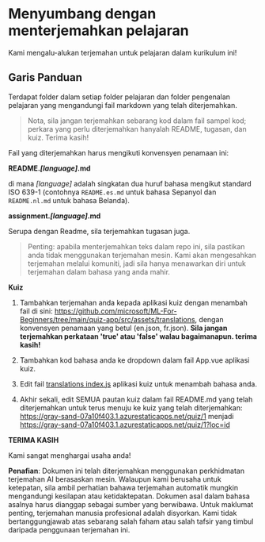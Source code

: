 # Menyumbang dengan menterjemahkan pelajaran

Kami mengalu-alukan terjemahan untuk pelajaran dalam kurikulum ini!
## Garis Panduan

Terdapat folder dalam setiap folder pelajaran dan folder pengenalan pelajaran yang mengandungi fail markdown yang telah diterjemahkan.

> Nota, sila jangan terjemahkan sebarang kod dalam fail sampel kod; perkara yang perlu diterjemahkan hanyalah README, tugasan, dan kuiz. Terima kasih!

Fail yang diterjemahkan harus mengikuti konvensyen penamaan ini:

**README._[language]_.md**

di mana _[language]_ adalah singkatan dua huruf bahasa mengikut standard ISO 639-1 (contohnya `README.es.md` untuk bahasa Sepanyol dan `README.nl.md` untuk bahasa Belanda).

**assignment._[language]_.md**

Serupa dengan Readme, sila terjemahkan tugasan juga.

> Penting: apabila menterjemahkan teks dalam repo ini, sila pastikan anda tidak menggunakan terjemahan mesin. Kami akan mengesahkan terjemahan melalui komuniti, jadi sila hanya menawarkan diri untuk terjemahan dalam bahasa yang anda mahir.

**Kuiz**

1. Tambahkan terjemahan anda kepada aplikasi kuiz dengan menambah fail di sini: https://github.com/microsoft/ML-For-Beginners/tree/main/quiz-app/src/assets/translations, dengan konvensyen penamaan yang betul (en.json, fr.json). **Sila jangan terjemahkan perkataan 'true' atau 'false' walau bagaimanapun. terima kasih!**

2. Tambahkan kod bahasa anda ke dropdown dalam fail App.vue aplikasi kuiz.

3. Edit fail [translations index.js](https://github.com/microsoft/ML-For-Beginners/blob/main/quiz-app/src/assets/translations/index.js) aplikasi kuiz untuk menambah bahasa anda.

4. Akhir sekali, edit SEMUA pautan kuiz dalam fail README.md yang telah diterjemahkan untuk terus menuju ke kuiz yang telah diterjemahkan: https://gray-sand-07a10f403.1.azurestaticapps.net/quiz/1 menjadi https://gray-sand-07a10f403.1.azurestaticapps.net/quiz/1?loc=id

**TERIMA KASIH**

Kami sangat menghargai usaha anda!

**Penafian**:
Dokumen ini telah diterjemahkan menggunakan perkhidmatan terjemahan AI berasaskan mesin. Walaupun kami berusaha untuk ketepatan, sila ambil perhatian bahawa terjemahan automatik mungkin mengandungi kesilapan atau ketidaktepatan. Dokumen asal dalam bahasa asalnya harus dianggap sebagai sumber yang berwibawa. Untuk maklumat penting, terjemahan manusia profesional adalah disyorkan. Kami tidak bertanggungjawab atas sebarang salah faham atau salah tafsir yang timbul daripada penggunaan terjemahan ini.